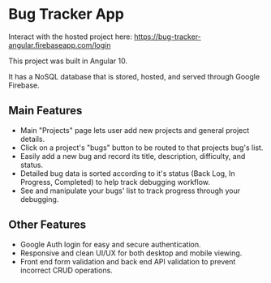 # Bug Tracker App

Interact with the hosted project here: https://bug-tracker-angular.firebaseapp.com/login

This project was built in Angular 10.

It has a NoSQL database that is stored, hosted, and served through Google Firebase.

## Main Features

- Main "Projects" page lets user add new projects and general project details.
- Click on a project's "bugs" button to be routed to that projects bug's list.
- Easily add a new bug and record its title, description, difficulty, and status.
- Detailed bug data is sorted according to it's status (Back Log, In Progress, Completed) to help track debugging workflow.
- See and manipulate your bugs' list to track progress through your debugging.

## Other Features

- Google Auth login for easy and secure authentication.
- Responsive and clean UI/UX for both desktop and mobile viewing.
- Front end form validation and back end API validation to prevent incorrect CRUD operations.
